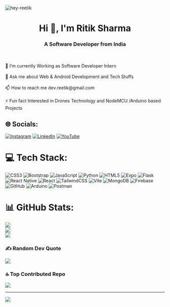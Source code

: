 
<p><img align="center" src="https://64.media.tumblr.com/9c55ed34bcd091fd2df8a210cb480ee9/139fc90e5349c2ae-33/s2048x3072_c0,0,99938,99889/821a5b65d71e5b6bfa6c7592b3c7de1c2228d3b9.gif" alt="hey-reetik" /></p>

<h1 align="center">Hi 👋, I'm Ritik Sharma</h1>
<h3 align="center">A Software Developer from India</h3>
<br><br>    🌱 I’m currently Working as Software Developer Intern<br><br>    💬 Ask me about Web & Android Development and Tech Stuffs<br><br>    📫 How to reach me <a>dev.reetik@gmail.com</a><br><br>    ⚡ Fun fact Interested in Drones Technology and NodeMCU /Arduino based Projects<br>


## 🌐 Socials:
[![Instagram](https://img.shields.io/badge/Instagram-%23E4405F.svg?logo=Instagram&logoColor=white)](https://instagram.com/me.reetik) [![LinkedIn](https://img.shields.io/badge/LinkedIn-%230077B5.svg?logo=linkedin&logoColor=white)](https://linkedin.com/in/hey-reetik) [![YouTube](https://img.shields.io/badge/YouTube-%23FF0000.svg?logo=YouTube&logoColor=white)](https://youtube.com/@dev.reetik) 

# 💻 Tech Stack:
![CSS3](https://img.shields.io/badge/css3-%231572B6.svg?style=for-the-badge&logo=css3&logoColor=white) ![Bootstrap](https://img.shields.io/badge/bootstrap-%238511FA.svg?style=for-the-badge&logo=bootstrap&logoColor=white) ![JavaScript](https://img.shields.io/badge/javascript-%23323330.svg?style=for-the-badge&logo=javascript&logoColor=%23F7DF1E) ![Python](https://img.shields.io/badge/python-3670A0?style=for-the-badge&logo=python&logoColor=ffdd54) ![HTML5](https://img.shields.io/badge/html5-%23E34F26.svg?style=for-the-badge&logo=html5&logoColor=white) ![Expo](https://img.shields.io/badge/expo-1C1E24?style=for-the-badge&logo=expo&logoColor=#D04A37) ![Flask](https://img.shields.io/badge/flask-%23000.svg?style=for-the-badge&logo=flask&logoColor=white) ![React Native](https://img.shields.io/badge/react_native-%2320232a.svg?style=for-the-badge&logo=react&logoColor=%2361DAFB) ![React](https://img.shields.io/badge/react-%2320232a.svg?style=for-the-badge&logo=react&logoColor=%2361DAFB) ![TailwindCSS](https://img.shields.io/badge/tailwindcss-%2338B2AC.svg?style=for-the-badge&logo=tailwind-css&logoColor=white) ![Vite](https://img.shields.io/badge/vite-%23646CFF.svg?style=for-the-badge&logo=vite&logoColor=white) ![MongoDB](https://img.shields.io/badge/MongoDB-%234ea94b.svg?style=for-the-badge&logo=mongodb&logoColor=white) ![Firebase](https://img.shields.io/badge/firebase-a08021?style=for-the-badge&logo=firebase&logoColor=ffcd34) ![GitHub](https://img.shields.io/badge/github-%23121011.svg?style=for-the-badge&logo=github&logoColor=white) ![Arduino](https://img.shields.io/badge/-Arduino-00979D?style=for-the-badge&logo=Arduino&logoColor=white) ![Postman](https://img.shields.io/badge/Postman-FF6C37?style=for-the-badge&logo=postman&logoColor=white)
# 📊 GitHub Stats:
![](https://github-readme-stats.vercel.app/api?username=dev-reetik&theme=gotham&hide_border=false&include_all_commits=false&count_private=false)<br/>
![](https://github-readme-streak-stats.herokuapp.com/?user=dev-reetik&theme=gotham&hide_border=false)<br/>
![](https://github-readme-stats.vercel.app/api/top-langs/?username=dev-reetik&theme=gotham&hide_border=false&include_all_commits=false&count_private=false&layout=compact)

### ✍️ Random Dev Quote
![](https://quotes-github-readme.vercel.app/api?type=horizontal&theme=tokyonight)

### 🔝 Top Contributed Repo
![](https://github-contributor-stats.vercel.app/api?username=dev-reetik&limit=5&theme=gotham&combine_all_yearly_contributions=true)

---
[![](https://visitcount.itsvg.in/api?id=dev-reetik&icon=0&color=1)](https://visitcount.itsvg.in)

<!-- Proudly created with GPRM ( https://gprm.itsvg.in ) -->

